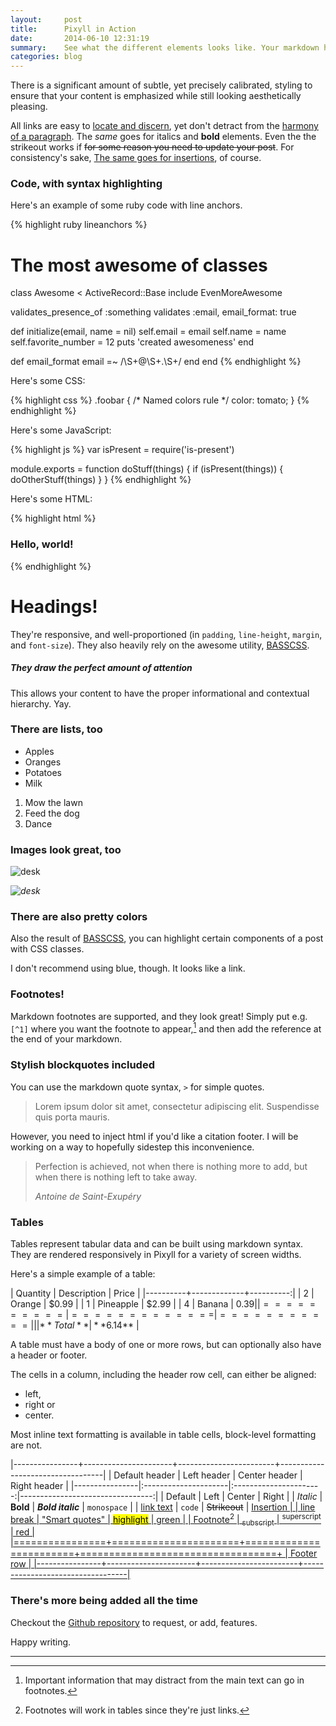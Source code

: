 ```yaml
---
layout:     post
title:      Pixyll in Action
date:       2014-06-10 12:31:19
summary:    See what the different elements looks like. Your markdown has never looked better. I promise.
categories: blog
---
```


There is a significant amount of subtle, yet precisely calibrated, styling to ensure
that your content is emphasized while still looking aesthetically pleasing.

All links are easy to [locate and discern](#), yet don't detract from the [harmony
of a paragraph](#). The _same_ goes for italics and __bold__ elements. Even the the strikeout
works if <del>for some reason you need to update your post</del>. For consistency's sake,
<ins>The same goes for insertions</ins>, of course.

### Code, with syntax highlighting

Here's an example of some ruby code with line anchors.

{% highlight ruby lineanchors %}
# The most awesome of classes
class Awesome < ActiveRecord::Base
  include EvenMoreAwesome

  validates_presence_of :something
  validates :email, email_format: true

  def initialize(email, name = nil)
    self.email = email
    self.name = name
    self.favorite_number = 12
    puts 'created awesomeness'
  end

  def email_format
    email =~ /\S+@\S+\.\S+/
  end
end
{% endhighlight %}

Here's some CSS:

{% highlight css %}
.foobar {
  /* Named colors rule */
  color: tomato;
}
{% endhighlight %}

Here's some JavaScript:

{% highlight js %}
var isPresent = require('is-present')

module.exports = function doStuff(things) {
  if (isPresent(things)) {
    doOtherStuff(things)
  }
}
{% endhighlight %}

Here's some HTML:

{% highlight html %}
<div class="m0 p0 bg-blue white">
  <h3 class="h1">Hello, world!</h3>
</div>
{% endhighlight %}

# Headings!

They're responsive, and well-proportioned (in `padding`, `line-height`, `margin`, and `font-size`).
They also heavily rely on the awesome utility, [BASSCSS](http://www.basscss.com/).

##### They draw the perfect amount of attention

This allows your content to have the proper informational and contextual hierarchy. Yay.

### There are lists, too

  * Apples
  * Oranges
  * Potatoes
  * Milk

  1. Mow the lawn
  2. Feed the dog
  3. Dance

### Images look great, too

![desk](https://cloud.githubusercontent.com/assets/1424573/3378137/abac6d7c-fbe6-11e3-8e09-55745b6a8176.png)

_![desk](https://cloud.githubusercontent.com/assets/1424573/3378137/abac6d7c-fbe6-11e3-8e09-55745b6a8176.png)_


### There are also pretty colors

Also the result of [BASSCSS](http://www.basscss.com/), you can <span class="bg-dark-gray white">highlight</span> certain components
of a <span class="red">post</span> <span class="mid-gray">with</span> <span class="green">CSS</span> <span class="orange">classes</span>.

I don't recommend using blue, though. It looks like a <span class="blue">link</span>.

### Footnotes!

Markdown footnotes are supported, and they look great! Simply put e.g. `[^1]` where you want the footnote to appear,[^1] and then add
the reference at the end of your markdown.

### Stylish blockquotes included

You can use the markdown quote syntax, `>` for simple quotes.

> Lorem ipsum dolor sit amet, consectetur adipiscing elit. Suspendisse quis porta mauris.

However, you need to inject html if you'd like a citation footer. I will be working on a way to
hopefully sidestep this inconvenience.

<blockquote>
  <p>
    Perfection is achieved, not when there is nothing more to add, but when there is nothing left to take away.
  </p>
  <footer><cite title="Antoine de Saint-Exupéry">Antoine de Saint-Exupéry</cite></footer>
</blockquote>


### Tables

Tables represent tabular data and can be built using markdown syntax.  They are rendered responsively in Pixyll for a variety of screen widths.

Here's a simple example of a table:

| Quantity | Description |     Price |
|----------+-------------+----------:|
|        2 |      Orange |     $0.99 |
|        1 |   Pineapple |     $2.99 |
|        4 |      Banana |     $0.39 |
|==========|=============|===========|
|          |   **Total** | **$6.14** |

A table must have a body of one or more rows, but can optionally also have a header or footer.

The cells in a column, including the header row cell, can either be aligned:

- left,
- right or
- center.

Most inline text formatting is available in table cells, block-level formatting are not.

|----------------+----------------------+------------------------+----------------------------------|
| Default header | Left header          |     Center header      |                     Right header |
|----------------|:---------------------|:----------------------:|---------------------------------:|
| Default        | Left                 |        Center          |                            Right |
| *Italic*       | **Bold**             |   ***Bold italic***    |                      `monospace` |
| [link text](#) | ```code```           |     ~~Strikeout~~      |              <ins>Insertion<ins> |
| line<br/>break | "Smart quotes"       | <mark>highlight</mark> | <span class="green">green</span> |
| Footnote[^2]   | <sub>subscript</sub> | <sup>superscript</sup> |     <span class="red">red</span> |
|================+======================+========================+==================================+
| Footer row                                                                                        |
|----------------+----------------------+------------------------+----------------------------------|

### There's more being added all the time

Checkout the [Github repository](https://github.com/johnotander/pixyll) to request,
or add, features.

Happy writing.

---

[^1]: Important information that may distract from the main text can go in footnotes.

[^2]: Footnotes will work in tables since they're just links.
